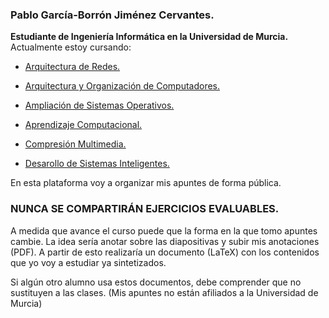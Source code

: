 ### Pablo García-Borrón Jiménez Cervantes.

**Estudiante de Ingeniería Informática en la Universidad de Murcia.** <br />
 Actualmente estoy cursando:

- [Arquitectura de Redes.](https://github.com/garcibo/AR.git)
- [Arquitectura y Organización de Computadores.](https://github.com/garcibo/AOC.git)
- [Ampliación de Sistemas Operativos.](https://github.com/garcibo/ASO.git)

- [Aprendizaje Computacional.](https://github.com/garcibo/AComp.git)
- [Compresión Multimedia.](https://github.com/garcibo/CMul.git)
- [Desarollo de Sistemas Inteligentes.](https://github.com/garcibo/DSint.git)

En esta plataforma voy a organizar mis apuntes de forma pública.

### NUNCA SE COMPARTIRÁN EJERCICIOS EVALUABLES.

A medida que avance el curso puede que la forma en la que tomo apuntes cambie.
La idea sería anotar sobre las diapositivas y subir mis anotaciones (PDF).
A partir de esto realizaría un documento (LaTeX) con los contenidos que yo voy a estudiar ya sintetizados.

Si algún otro alumno usa estos documentos, debe comprender que no sustituyen a las clases. 
(Mis apuntes no están afiliados a la Universidad de Murcia)
